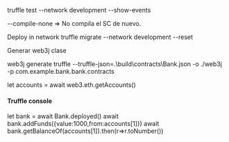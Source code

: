 truffle test --network development --show-events

--compile-none => No compila el SC de nuevo.


Deploy in network
truffle migrate --network development --reset


Generar web3j clase 

web3j generate truffle --truffle-json=.\build\contracts\Bank.json -o ./web3j -p com.example.bank.bank.contracts


let accounts = await web3.eth.getAccounts()

#### Truffle console

let bank = await Bank.deployed()
await bank.addFunds({value:1000,from:accounts[1]})
await bank.getBalanceOf(accounts[1]).then(r=>r.toNumber())